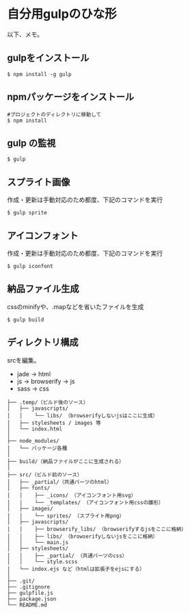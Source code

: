 # 自分用gulpのひな形

以下、メモ。

## gulpをインストール

```
$ npm install -g gulp
```

## npmパッケージをインストール

```
#プロジェクトのディレクトリに移動して
$ npm install
```

## gulp の監視

```
$ gulp
```

## スプライト画像

作成・更新は手動対応のため都度、下記のコマンドを実行

```
$ gulp sprite
```

## アイコンフォント

作成・更新は手動対応のため都度、下記のコマンドを実行

```
$ gulp iconfont
```

## 納品ファイル生成

cssのminifyや、.mapなどを省いたファイルを生成

```
$ gulp build
```

## ディレクトリ構成

srcを編集。

+ jade -> html
+ js -> browserify -> js
+ sass -> css

```
├── .temp/（ビルド後のソース）
│   ├── javascripts/
│   │    └── libs/ （browserifyしないjsはここに生成）
│   ├── stylesheets / images 等
│   └── index.html
│
├── node_modules/
│   └── パッケージ各種
│
├── build/（納品ファイルがここに生成される）
│
├── src/（ビルド前のソース）
│   ├── _partial/（共通パーツのhtml）
│   ├── fonts/
│   │    ├── _icons/ （アイコンフォント用svg）
│   │    └── _templates/ （アイコンフォント用cssの雛形）
│   ├── images/
│   │    └── sprites/ （スプライト用png）
│   ├── javascripts/
│   │    ├── browserify_libs/ （browserifyするjsをここに格納）
│   │    ├── libs/ （browserifyしないjsをここに格納）
│   │    └── main.js
│   ├── stylesheets/
│   │    ├── _partial/ （共通パーツのcss）
│   │    └── style.scss
│   └── index.ejs など（htmlは拡張子をejsにする）
│
├── .git/
├── .gitignore
├── gulpfile.js
├── package.json
└── README.md
```